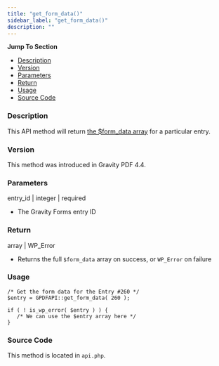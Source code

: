 ```yaml
---
title: "get_form_data()"
sidebar_label: "get_form_data()"
description: ""
---
```


**Jump To Section**

-   [Description](#description)
-   [Version](#version)
-   [Parameters](#parameters)
-   [Return](#return)
-   [Usage](#usage)
-   [Source Code](#source-code)

### Description 

This API method will return [the $form\_data array](developer-php-form-data-array.md) for a particular entry.

### Version 

This method was introduced in Gravity PDF 4.4.

### Parameters 

entry\_id \| integer \| required
* The Gravity Forms entry ID

### Return 

array \| WP\_Error
* Returns the full `$form_data` array on success, or `WP_Error` on failure

### Usage 

```.language-php
/* Get the form data for the Entry #260 */
$entry = GPDFAPI::get_form_data( 260 );

if ( ! is_wp_error( $entry ) ) {
   /* We can use the $entry array here */
}
```

### Source Code 

This method is located in `api.php`.
